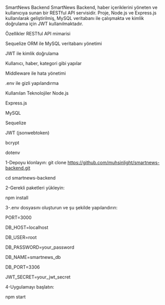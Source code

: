 SmartNews Backend
SmartNews Backend, haber içeriklerini yöneten ve kullanıcıya sunan bir RESTful API servisidir. Proje, Node.js ve Express.js kullanılarak geliştirilmiş, MySQL veritabanı ile çalışmakta ve kimlik doğrulama için JWT kullanılmaktadır.

Özellikler
RESTful API mimarisi

Sequelize ORM ile MySQL veritabanı yönetimi

JWT ile kimlik doğrulama

Kullanıcı, haber, kategori gibi yapılar

Middleware ile hata yönetimi

.env ile gizli yapılandırma

Kullanılan Teknolojiler
Node.js

Express.js

MySQL

Sequelize

JWT (jsonwebtoken)

bcrypt

dotenv

1-Depoyu klonlayın:
git clone https://github.com/muhsinlight/smartnews-backend.git

cd smartnews-backend

2-Gerekli paketleri yükleyin:

npm install

3-.env dosyasını oluşturun ve şu şekilde yapılandırın:

PORT=3000

DB_HOST=localhost

DB_USER=root

DB_PASSWORD=your_password

DB_NAME=smartnews_db

DB_PORT=3306

JWT_SECRET=your_jwt_secret

4-Uygulamayı başlatın:

npm start


